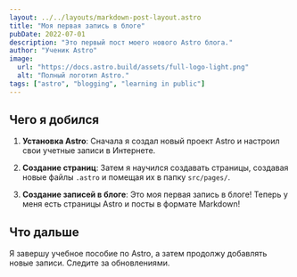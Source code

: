 ```yaml
---
layout: ../../layouts/markdown-post-layout.astro
title: "Моя первая запись в блоге"
pubDate: 2022-07-01
description: "Это первый пост моего нового Astro блога."
author: "Ученик Astro"
image:
  url: "https://docs.astro.build/assets/full-logo-light.png"
  alt: "Полный логотип Astro."
tags: ["astro", "blogging", "learning in public"]
---
```


## Чего я добился

1. **Установка Astro**: Сначала я создал новый проект Astro и настроил свои учетные записи в Интернете.

2. **Создание страниц**: Затем я научился создавать страницы, создавая новые файлы `.astro` и помещая их в папку `src/pages/`.

3. **Создание записей в блоге**: Это моя первая запись в блоге! Теперь у меня есть страницы Astro и посты в формате Markdown!

## Что дальше

Я завершу учебное пособие по Astro, а затем продолжу добавлять новые записи. Следите за обновлениями.
